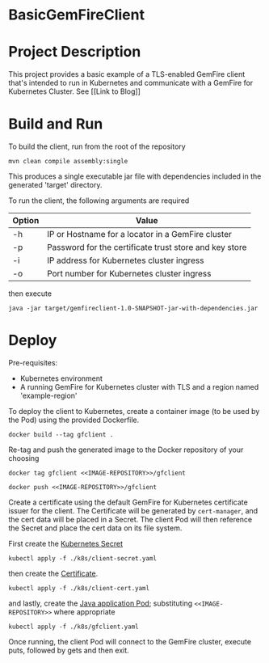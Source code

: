 # BasicGemFireClient

# Project Description
This project provides a basic example of a TLS-enabled GemFire client that's intended to run in Kubernetes and communicate with a
GemFire for Kubernetes Cluster. See [[Link to Blog]] 

# Build and Run

To build the client, run from the root of the repository

`mvn clean compile assembly:single`

This produces a single executable jar file with dependencies included in the generated 'target' directory.

To run the client, the following arguments are required

| Option          | Value                                             |
|------------------|---------------------------------------------------|
| -h     | IP or Hostname for a locator in a GemFire cluster |
| -p | Password for the certificate trust store and key store          |
| -i | IP address for Kubernetes cluster ingress |
| -o | Port number for Kubernetes cluster ingress |

then execute 

`java -jar target/gemfireclient-1.0-SNAPSHOT-jar-with-dependencies.jar`

# Deploy

Pre-requisites:
* Kubernetes environment
* A running GemFire for Kubernetes cluster with TLS and a region named 'example-region'

To deploy the client to Kubernetes, create a container image (to be used by the Pod) using the provided Dockerfile.

`docker build --tag gfclient .`

Re-tag and push the generated image to the Docker repository of your choosing

`docker tag gfclient <<IMAGE-REPOSITORY>>/gfclient`

`docker push <<IMAGE-REPOSITORY>>/gfclient`


Create a certificate using the default GemFire for Kubernetes certificate issuer for the client. 
The Certificate will be generated by `cert-manager`, and the cert data will be placed in a Secret.
The client Pod will then reference the Secret and place the cert data on its file system.

First create the [Kubernetes Secret](./k8s/client-secret.yaml)

`kubectl apply -f ./k8s/client-secret.yaml`

then create the [Certificate](./k8s/client-cert.yaml).

`kubectl apply -f ./k8s/client-cert.yaml`

and lastly, create the [Java application Pod](./k8s/gfclient.yaml); 
substituting `<<IMAGE-REPOSITORY>>` where appropriate

`kubectl apply -f ./k8s/gfclient.yaml`

Once running, the client Pod will connect to the GemFire cluster, execute puts, followed by gets and then exit.
